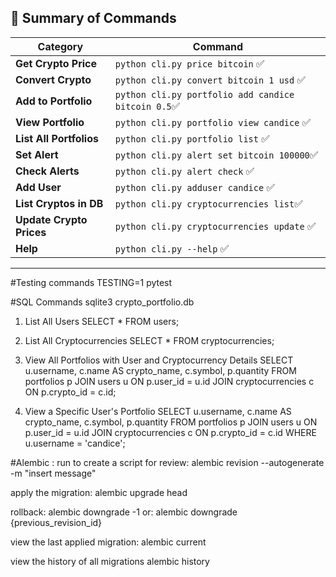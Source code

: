 ## **🎯 Summary of Commands**

| **Category**             | **Command**                                         |
| ------------------------ | --------------------------------------------------- |
| **Get Crypto Price**     | `python cli.py price bitcoin` ✅                    |
| **Convert Crypto**       | `python cli.py convert bitcoin 1 usd` ✅            |
| **Add to Portfolio**     | `python cli.py portfolio add candice bitcoin 0.5`✅ |
| **View Portfolio**       | `python cli.py portfolio view candice` ✅           |
| **List All Portfolios**  | `python cli.py portfolio list` ✅                   |
| **Set Alert**            | `python cli.py alert set bitcoin 100000`✅          |
| **Check Alerts**         | `python cli.py alert check` ✅                      |
| **Add User**             | `python cli.py adduser candice` ✅                  |
| **List Cryptos in DB**   | `python cli.py cryptocurrencies list`✅             |
| **Update Crypto Prices** | `python cli.py cryptocurrencies update` ✅          |
| **Help**                 | `python cli.py --help` ✅                           |

---

#Testing commands
TESTING=1 pytest

#SQL Commands
sqlite3 crypto_portfolio.db

1. List All Users
   SELECT \* FROM users;

2. List All Cryptocurrencies
   SELECT \* FROM cryptocurrencies;

3. View All Portfolios with User and Cryptocurrency Details
   SELECT u.username, c.name AS crypto_name, c.symbol, p.quantity
   FROM portfolios p
   JOIN users u ON p.user_id = u.id
   JOIN cryptocurrencies c ON p.crypto_id = c.id;

4. View a Specific User's Portfolio
   SELECT u.username, c.name AS crypto_name, c.symbol, p.quantity
   FROM portfolios p
   JOIN users u ON p.user_id = u.id
   JOIN cryptocurrencies c ON p.crypto_id = c.id
   WHERE u.username = 'candice';

#Alembic :
run to create a script for review:
alembic revision --autogenerate -m "insert message"

apply the migration:
alembic upgrade head

rollback:
alembic downgrade -1
or:
alembic downgrade {previous_revision_id}

view the last applied migration:
alembic current

view the history of all migrations
alembic history
